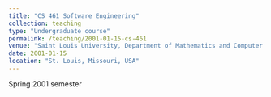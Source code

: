 ```yaml
---
title: "CS 461 Software Engineering"
collection: teaching
type: "Undergraduate course"
permalink: /teaching/2001-01-15-cs-461
venue: "Saint Louis University, Department of Mathematics and Computer Science"
date: 2001-01-15
location: "St. Louis, Missouri, USA"
---
```


Spring 2001 semester
